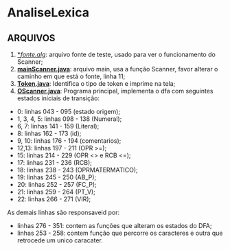 # AnaliseLexica

## ARQUIVOS
1. [**fonte.alg*](https://github.com/pauloh48/AnaliseLexica/blob/main/analisadorLexico/src/analisadorLexico/fonte.alg): arquivo fonte de teste, usado para ver o funcionamento do Scanner;
2. [**mainScanner.java**](https://github.com/pauloh48/AnaliseLexica/blob/main/analisadorLexico/src/analisadorLexico/mainScanner.java): arquivo main, usa a função Scanner, favor alterar o caminho em que está o fonte, linha 11;
3. [**Token.java**](https://github.com/pauloh48/AnaliseLexica/blob/main/analisadorLexico/src/analisadorLexico/Token.java): Identifica o tipo de token e imprime na tela;
4. [**OScanner.java**](https://github.com/pauloh48/AnaliseLexica/blob/main/analisadorLexico/src/analisadorLexico/OScanner.java): Programa principal, implementa o dfa com seguintes estados iniciais de transição:

+ 0:          linhas 043 - 095    (estado origem);
+ 1, 3, 4, 5: linhas 098 - 138    (Numeral);
+ 6, 7:       linhas 141 - 159    (Literal);
+ 8:          linhas 162 - 173    (id);
+ 9, 10:      linhas 176 - 194    (comentarios);
+ 12,13:      linhas 197 - 211    (OPR >=);
+ 15:         linhas 214 - 229    (OPR <> e RCB <=);
+ 17:         linhas 231 - 236    (RCB);
+ 18:         linhas 238 - 243    (OPRMATERMATICO);
+ 19:         linhas 245 - 250    (AB_P);
+ 20:         linhas 252 - 257    (FC_P);
+ 21:         linhas 259 - 264    (PT_V);
+ 22:         linhas 266 - 271    (VIR);

As demais linhas são responsaveid por:
+ linhas 276 - 351: contem as funções que alteram os estados do DFA;
+ linhas 253 - 258: contem função que percorre os caracteres e outra que retrocede um unico caracater.
